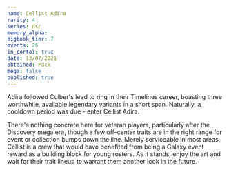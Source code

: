 ```yaml
---
name: Cellist Adira
rarity: 4
series: dsc
memory_alpha:
bigbook_tier: 7
events: 26
in_portal: true
date: 13/07/2021
obtained: Pack
mega: false
published: true
---
```


Adira followed Culber's lead to ring in their Timelines career, boasting three worthwhile, available legendary variants in a short span. Naturally, a cooldown period was due - enter Cellist Adira.

There's nothing concrete here for veteran players, particularly after the Discovery mega era, though a few off-center traits are in the right range for event or collection bumps down the line. Merely serviceable in most areas, Cellist is a crew that would have benefited from being a Galaxy event reward as a building block for young rosters. As it stands, enjoy the art and wait for their trait lineup to warrant them another look in the future.
